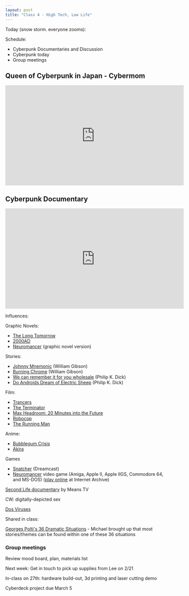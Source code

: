 ```yaml
---
layout: post
title: "Class 4 - High Tech, Low Life"
---
```


Today (snow storm. everyone zooms): 

Schedule:

* Cyberpunk Documentaries and Discussion
* Cyberpunk today
* Group meetings

## Queen of Cyberpunk in Japan - Cybermom

<iframe width="560" height="315" src="https://www.youtube.com/embed/Z_CJ1ejEXUc?si=_WCOx4CKmPRSr8Ic" title="YouTube video player" frameborder="0" allow="accelerometer; autoplay; clipboard-write; encrypted-media; gyroscope; picture-in-picture; web-share" allowfullscreen></iframe>

## Cyberpunk Documentary

<iframe width="560" height="315" src="https://www.youtube.com/embed/sttm8Q9rOdQ?si=RkU2kN7okImO8a6B" title="YouTube video player" frameborder="0" allow="accelerometer; autoplay; clipboard-write; encrypted-media; gyroscope; picture-in-picture; web-share" allowfullscreen></iframe>

Influences:

Graphic Novels:

* [The Long Tomorrow](https://en.wikipedia.org/wiki/The_Long_Tomorrow_(comics))
* [2000AD](https://en.wikipedia.org/wiki/2000_AD_(comics))
* [Neuromancer](https://en.wikipedia.org/wiki/Neuromancer) (graphic novel version)

Stories:

* [Johnny Mnemonic](https://en.wikipedia.org/wiki/Johnny_Mnemonic) (William Gibson)
* [Burning Chrome](https://en.wikipedia.org/wiki/Burning_Chrome) (William Gibson)
* [We can remember it for you wholesale](https://en.wikipedia.org/wiki/We_Can_Remember_It_for_You_Wholesale) (Philip K. Dick)
* [Do Androids Dream of Electric Sheep](https://en.wikipedia.org/wiki/Do_Androids_Dream_of_Electric_Sheep%3F) (Philip K. Dick)

Film:

* [Trancers](https://www.youtube.com/watch?v=P84mvtrZemc)
* [The Terminator](https://www.youtube.com/watch?v=k64P4l2Wmeg)
* [Max Headroom: 20 Minutes into the Future](https://www.youtube.com/watch?v=aZY-yQYVf38)
* [Robocop](https://www.youtube.com/watch?v=IqvRDhW-XVA)
* [The Running Man](https://www.youtube.com/watch?v=pkAN5rGGP1M)

Anime:

* [Bubblegum Crisis](https://www.youtube.com/watch?v=LGDREScJ5Wg)
* [Akira](https://www.youtube.com/watch?v=nA8KmHC2Z-g)

Games

* [Snatcher](https://en.wikipedia.org/wiki/Snatcher_(video_game)) (Dreamcast)
* [Neuromancer](https://en.wikipedia.org/wiki/Neuromancer_(video_game)) video game (Amiga, Apple II, Apple IIGS, Commodore 64, and MS-DOS)  ([play online](https://archive.org/details/msdos_Neuromancer_1988) at Internet Archive)


[Second Life documentary](https://means.tv/programs/preservingworlds)
by Means TV

CW: digitally-depicted sex


[Dos Viruses](https://www.youtube.com/watch?v=hsAvLUBDMQY)

Shared in class:

[Georges Polti's 36 Dramatic Situations](https://changingminds.org/disciplines/storytelling/plots/polti_situations/polti_situations.htm) - Michael brought up that most stories/themes can be found within one of these 36 situations


### Group meetings

Review mood board, plan, materials list

Next week: Get in touch to pick up supplies from Lee on 2/21

In-class on 27th: hardware build-out, 3d printing and laser cutting demo

Cyberdeck project due March 5

